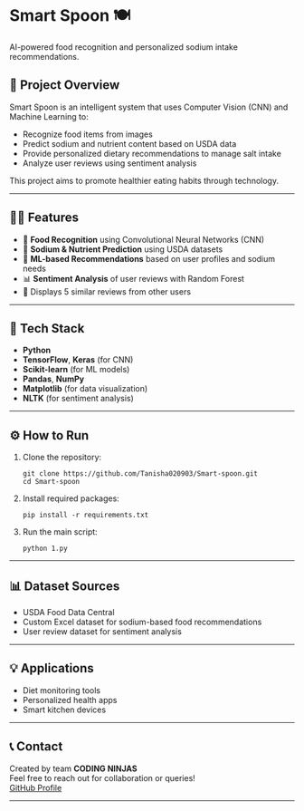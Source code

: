 # Smart Spoon 🍽️  
AI-powered food recognition and personalized sodium intake recommendations.

## 🚀 Project Overview
Smart Spoon is an intelligent system that uses Computer Vision (CNN) and Machine Learning to:
- Recognize food items from images
- Predict sodium and nutrient content based on USDA data
- Provide personalized dietary recommendations to manage salt intake
- Analyze user reviews using sentiment analysis

This project aims to promote healthier eating habits through technology.

---

## 🧑‍💻 Features
- 🍲 **Food Recognition** using Convolutional Neural Networks (CNN)
- 🧂 **Sodium & Nutrient Prediction** using USDA datasets
- 🤖 **ML-based Recommendations** based on user profiles and sodium needs
- 📊 **Sentiment Analysis** of user reviews with Random Forest
- 📝 Displays 5 similar reviews from other users

---

## 📂 Tech Stack
- **Python**
- **TensorFlow**, **Keras** (for CNN)
- **Scikit-learn** (for ML models)
- **Pandas**, **NumPy**
- **Matplotlib** (for data visualization)
- **NLTK** (for sentiment analysis)

---

## ⚙️ How to Run
1. Clone the repository:
    ```
    git clone https://github.com/Tanisha020903/Smart-spoon.git
    cd Smart-spoon
    ```
2. Install required packages:
    ```
    pip install -r requirements.txt
    ```
3. Run the main script:
    ```
    python 1.py
    ```

---

## 📊 Dataset Sources
- USDA Food Data Central
- Custom Excel dataset for sodium-based food recommendations
- User review dataset for sentiment analysis

---

## 💡 Applications
- Diet monitoring tools
- Personalized health apps
- Smart kitchen devices

---

## 📞 Contact
Created by team **CODING NINJAS**  
Feel free to reach out for collaboration or queries!  
[GitHub Profile](https://github.com/Tanisha020903)

---

